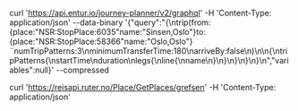 curl 'https://api.entur.io/journey-planner/v2/graphql' -H 'Content-Type: application/json' --data-binary '{"query":"{\ntrip(from:{place:\"NSR:StopPlace:6035\"name:\"Sinsen,Oslo\"}to:{place:\"NSR:StopPlace:58366\"name:\"Oslo,Oslo\"}¨numTripPatterns:3\nminimumTransferTime:180\narriveBy:false\n)\n\n{\ntripPatterns{\nstartTime\nduration\nlegs{\nline{\nname\n}\n}\n}\n}\n}\n","variables":null}' --compressed



curl 'https://reisapi.ruter.no/Place/GetPlaces/grefsen' -H 'Content-Type: application/json' 
